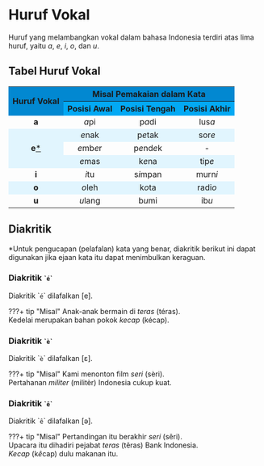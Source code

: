 # Huruf Vokal


Huruf yang melambangkan vokal dalam bahasa Indonesia terdiri atas lima huruf, yaitu _a_, _e_, _i_, _o_, dan _u_.

## Tabel Huruf Vokal

<table>
  <colgroup>
  <tr>
    <th rowspan="2" style="text-align:center;vertical-align:middle;font-weight:700; background:#0288D1;">Huruf Vokal</th>
    <th colspan="3" style="text-align:center;font-weight:700;background:#0288D1;">Misal Pemakaian dalam Kata</th>
  </tr>
  <tr>
    <th style="font-weight:700;background:#03A9F4;">Posisi Awal</th>
    <th style="font-weight:700;background:#03A9F4;">Posisi Tengah</th>
    <th style="font-weight:700;background:#03A9F4;">Posisi Akhir</th>
  </tr>
  <tr>
    <td style="text-align: center;"><strong>a</strong></td>
    <td style="text-align: center"><em>a</em>pi</td>
    <td style="text-align: center">p<em>a</em>di</td>
    <td style="text-align: center">lus<em>a</em></td>
  </tr>
  <tr style="background:#E1F5FE">
    <td rowspan="3" style="text-align:center;vertical-align:middle;"><strong>e</strong><a href="#ket">*</a></td>
    <td style="text-align: center"><em>e</em>nak</td>
    <td style="text-align: center">p<em>e</em>tak</td>
    <td style="text-align: center">sor<em>e</em></td>
  </tr>
  <tr>
    <td style="text-align: center"><em>e</em>mb<em>e</em>r</td>
    <td style="text-align: center">p<em>e</em>nd<em>e</em>k</td>
    <td style="text-align: center">-</td>
  </tr>
  <tr style="background:#E1F5FE">
    <td style="text-align: center"><em>e</em>mas</td>
    <td style="text-align: center">k<em>e</em>na</td>
    <td style="text-align: center">tip<em>e</em></td>
  </tr>
  <tr>
    <td style="text-align: center;"><strong>i</strong></td>
    <td style="text-align: center"><em>i</em>tu</td>
    <td style="text-align: center">s<em>i</em>mpan</td>
    <td style="text-align: center">murn<em>i</em></td>
  </tr>
  <tr style="background:#E1F5FE">
    <td style="text-align: center;"><strong>o</strong></td>
    <td style="text-align: center"><em>o</em>leh</td>
    <td style="text-align: center">k<em>o</em>ta</td>
    <td style="text-align: center">radi<em>o</em></td>
  </tr>
  <tr>
    <td style="text-align: center;"><strong>u</strong></td>
    <td style="text-align: center"><em>u</em>lang</td>
    <td style="text-align: center">b<em>u</em>mi</td>
    <td style="text-align: center">ib<em>u</em></td>
  </tr>
</table>

## Diakritik

<a name="ket">*</a>Untuk pengucapan (pelafalan) kata yang benar, diakritik berikut ini dapat digunakan jika ejaan kata itu dapat menimbulkan keraguan.

### Diakritik <small>\``é`\`</small>

Diakritik \``é`\` dilafalkan [e].

???+ tip "Misal"
    Anak-anak bermain di _teras_ (téras).  
    Kedelai merupakan bahan pokok _kecap_ (kécap).

### Diakritik <small>\``è`\`</small>

Diakritik \``è`\` dilafalkan [ɛ].

???+ tip "Misal" 
    Kami menonton film _seri_ (sèri).  
    Pertahanan _militer_ (militèr) Indonesia cukup kuat.

### Diakritik <small>\``ê`\`</small>

Diakritik \``ê`\` dilafalkan [ə].

???+ tip "Misal"
    Pertandingan itu berakhir _seri_ (sêri).  
    Upacara itu dihadiri pejabat _teras_ (têras) Bank Indonesia.  
    _Kecap_ (k<em>ê</em>cap) dulu makanan itu.

